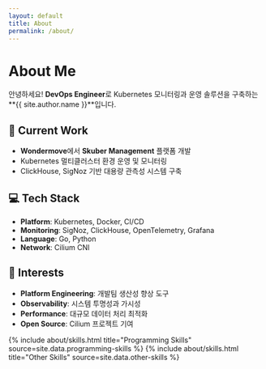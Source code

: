 ```yaml
---
layout: default
title: About
permalink: /about/
---
```


# **About Me**

안녕하세요! **DevOps Engineer**로 Kubernetes 모니터링과 운영 솔루션을 구축하는 **{{ site.author.name }}**입니다.

## 🔧 Current Work
- **Wondermove**에서 **Skuber Management** 플랫폼 개발
- Kubernetes 멀티클러스터 환경 운영 및 모니터링
- ClickHouse, SigNoz 기반 대용량 관측성 시스템 구축

## 💻 Tech Stack
- **Platform**: Kubernetes, Docker, CI/CD
- **Monitoring**: SigNoz, ClickHouse, OpenTelemetry, Grafana
- **Language**: Go, Python
- **Network**: Cilium CNI

## 🎯 Interests
- **Platform Engineering**: 개발팀 생산성 향상 도구
- **Observability**: 시스템 투명성과 가시성
- **Performance**: 대규모 데이터 처리 최적화
- **Open Source**: Cilium 프로젝트 기여

<div class="row">
{% include about/skills.html title="Programming Skills" source=site.data.programming-skills %}
{% include about/skills.html title="Other Skills" source=site.data.other-skills %}
</div>